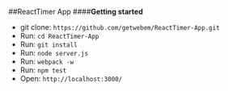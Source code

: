 ##ReactTimer App
####**Getting started**
 - git clone:  `https://github.com/getwebem/ReactTimer-App.git`
 - Run:  `cd ReactTimer-App`
 - Run:  `git install`
 - Run:  `node server.js`
 - Run:  `webpack -w`
 - Run:  `npm test`
 - Open: `http://localhost:3000/`
